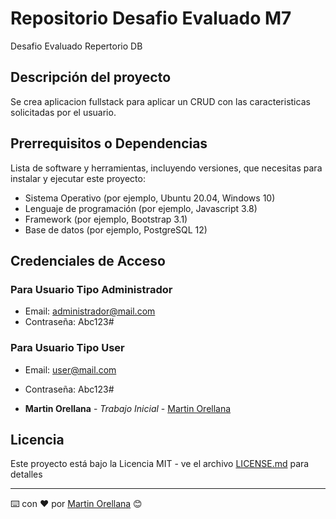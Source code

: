# Repositorio Desafio Evaluado M7

Desafio Evaluado Repertorio DB

## Descripción del proyecto

Se crea aplicacion fullstack para aplicar un CRUD con las caracteristicas solicitadas por el usuario.

## Prerrequisitos o Dependencias

Lista de software y herramientas, incluyendo versiones, que necesitas para instalar y ejecutar este proyecto:

- Sistema Operativo (por ejemplo, Ubuntu 20.04, Windows 10)
- Lenguaje de programación (por ejemplo, Javascript 3.8)
- Framework (por ejemplo, Bootstrap 3.1)
- Base de datos (por ejemplo, PostgreSQL 12)



## Credenciales de Acceso

### Para Usuario Tipo Administrador

- Email: <administrador@mail.com>
- Contraseña: Abc123#

### Para Usuario Tipo User

- Email: <user@mail.com>
- Contraseña: Abc123#

- **Martin Orellana** - *Trabajo Inicial* - [Martin Orellana](https://github.com/martinoremonje)

## Licencia

Este proyecto está bajo la Licencia MIT - ve el archivo [LICENSE.md](LICENSE) para detalles

---


⌨️ con ❤️ por [Martin Orellana](https://github.com/martinoremonje) 😊
